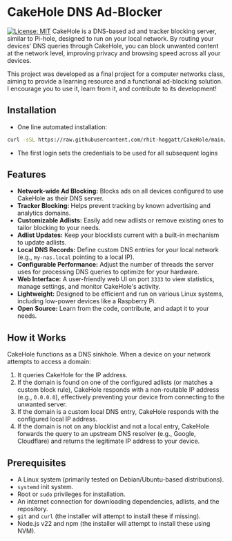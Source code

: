 # CakeHole DNS Ad-Blocker

[![License: MIT](https://img.shields.io/badge/License-MIT-yellow.svg)](https://opensource.org/licenses/MIT) CakeHole is a DNS-based ad and tracker blocking server, similar to Pi-hole, designed to run on your local network. By routing your devices' DNS queries through CakeHole, you can block unwanted content at the network level, improving privacy and browsing speed across all your devices.

This project was developed as a final project for a computer networks class, aiming to provide a learning resource and a functional ad-blocking solution. I encourage you to use it, learn from it, and contribute to its development!

## Installation

* One line automated installation:
```bash
curl -sSL https://raw.githubusercontent.com/rhit-hoggatt/CakeHole/main/automated_install.sh | sudo bash
```
* The first login sets the credentials to be used for all subsequent logins

## Features

* **Network-wide Ad Blocking:** Blocks ads on all devices configured to use CakeHole as their DNS server.
* **Tracker Blocking:** Helps prevent tracking by known advertising and analytics domains.
* **Customizable Adlists:** Easily add new adlists or remove existing ones to tailor blocking to your needs.
* **Adlist Updates:** Keep your blocklists current with a built-in mechanism to update adlists.
* **Local DNS Records:** Define custom DNS entries for your local network (e.g., `my-nas.local` pointing to a local IP).
* **Configurable Performance:** Adjust the number of threads the server uses for processing DNS queries to optimize for your hardware.
* **Web Interface:** A user-friendly web UI on port `3333` to view statistics, manage settings, and monitor CakeHole's activity.
* **Lightweight:** Designed to be efficient and run on various Linux systems, including low-power devices like a Raspberry Pi.
* **Open Source:** Learn from the code, contribute, and adapt it to your needs.

## How it Works

CakeHole functions as a DNS sinkhole. When a device on your network attempts to access a domain:
1.  It queries CakeHole for the IP address.
2.  If the domain is found on one of the configured adlists (or matches a custom block rule), CakeHole responds with a non-routable IP address (e.g., `0.0.0.0`), effectively preventing your device from connecting to the unwanted server.
3.  If the domain is a custom local DNS entry, CakeHole responds with the configured local IP address.
4.  If the domain is not on any blocklist and not a local entry, CakeHole forwards the query to an upstream DNS resolver (e.g., Google, Cloudflare) and returns the legitimate IP address to your device.

## Prerequisites

* A Linux system (primarily tested on Debian/Ubuntu-based distributions).
* `systemd` init system.
* Root or `sudo` privileges for installation.
* An internet connection for downloading dependencies, adlists, and the repository.
* `git` and `curl` (the installer will attempt to install these if missing).
* Node.js v22 and npm (the installer will attempt to install these using NVM).
